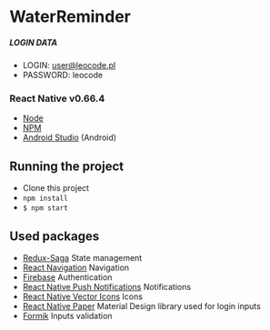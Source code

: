 # WaterReminder

##### LOGIN DATA
- LOGIN: user@leocode.pl
- PASSWORD: leocode

### React Native v0.66.4

- [Node](http://nodejs.org/)
- [NPM](https://www.npmjs.com/)
- [Android Studio](https://developer.android.com/studio) (Android)

## Running the project

- Clone this project
- `npm install`
- `$ npm start`

## Used packages

- [Redux-Saga](https://redux-saga.js.org/) State management
- [React Navigation](https://reactnavigation.org/) Navigation
- [Firebase](https://firebase.google.com/) Authentication
- [React Native Push Notifications](https://github.com/zo0r/react-native-push-notification) Notifications
- [React Native Vector Icons](https://github.com/oblador/react-native-vector-icons) Icons
- [React Native Paper](https://reactnativepaper.com/) Material Design library used for login inputs
- [Formik](https://formik.org/) Inputs validation
